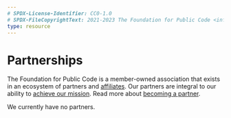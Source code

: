 ```yaml
---
# SPDX-License-Identifier: CC0-1.0
# SPDX-FileCopyrightText: 2021-2023 The Foundation for Public Code <info@publiccode.net>
type: resource
---
```


# Partnerships

The Foundation for Public Code is a member-owned association that exists in an ecosystem of partners and [affiliates](affiliates.md).
Our partners are integral to our ability to [achieve our mission](/mission.md).
Read more about [becoming a partner](../activities/creating-partnerships/index.md).

We currently have no partners.
